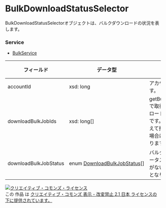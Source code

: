 # BulkDownloadStatusSelector
BulkDownloadStatusSelectorオブジェクトは、バルクダウンロードの状況を表します。
### Service
+ [BulkService](../services/BulkService.md)

| フィールド | データ型 | 説明 | 制限 | 
|---|---|---|---|
| accountId| xsd: long| アカウントIDです。| Req |
| downloadBulkJobIds| xsd: long[]| getBulkDownloadで取得したダウンロードのバルクIDです。200件を超えて指定している場合はエラーとなります。| Req |
| downloadBulkJobStatus| <span>enum</span><span> </span><a href="./DownloadBulkJobStatus.md%0D%0A">DownloadBulkJobStatus</a>[]| バルク処理のステータスです。指定がない場合は全てとなります。| Opt |
<a rel="license" href="http://creativecommons.org/licenses/by-nd/2.1/jp/"><img alt="クリエイティブ・コモンズ・ライセンス" style="border-width:0" src="https://i.creativecommons.org/l/by-nd/2.1/jp/88x31.png" /></a><br />この 作品 は <a rel="license" href="http://creativecommons.org/licenses/by-nd/2.1/jp/">クリエイティブ・コモンズ 表示 - 改変禁止 2.1 日本 ライセンスの下に提供されています。</a>
